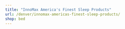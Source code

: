 ```yaml
---
title: "InnoMax America's Finest Sleep Products"
url: /denver/innomax-americas-finest-sleep-products/
shop: bed
---
```

